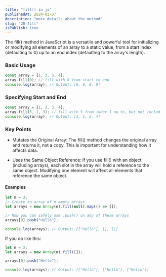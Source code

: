 ```yaml
---
title: "fill() in js"
publishedAt: 2024-02-07
description: "more details about the method"
slug: "20-fill"
isPublish: true
---
```


The fill() method in JavaScript is a versatile and powerful tool for initializing or modifying all elements of an array to a static value, from a start index (defaulting to 0) up to an end index (defaulting to the array's length).

### Basic Usage

```js
const array = [1, 2, 3, 4];
array.fill(0); // fill with 0 from start to end
console.log(array); // Output: [0, 0, 0, 0]
```

### Specifying Start and End

```js
const array = [1, 2, 3, 4];
array.fill(5, 1, 3); // fill with 5 from index 1 up to, but not including, index 3
console.log(array); // Output: [1, 5, 5, 4]
```

### Key Points

- Mutates the Original Array: The fill() method changes the original array and returns it, not a copy. This is important for understanding how it affects data.

- Uses the Same Object Reference: If you use fill() with an object (including arrays), each slot in the array will hold a reference to the same object. Modifying one element will affect all elements that reference the same object.

#### Examples

```js
let n = 3;
// Create an array of n empty arrays
let arrays = new Array(n).fill(null).map(() => []);

// Now you can safely use .push() on any of these arrays
arrays[0].push("Hello");

console.log(arrays); // Output: [["Hello"], [], []]
```

If you do like this:

```js
let n = 3;
let arrays = new Array(n).fill([]);

arrays[0].push("Hello");

console.log(arrays); // Output: [["Hello"], ["Hello"], ["Hello"]]
```
